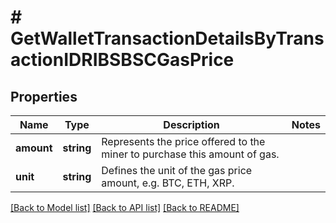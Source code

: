 # # GetWalletTransactionDetailsByTransactionIDRIBSBSCGasPrice

## Properties

Name | Type | Description | Notes
------------ | ------------- | ------------- | -------------
**amount** | **string** | Represents the price offered to the miner to purchase this amount of gas. |
**unit** | **string** | Defines the unit of the gas price amount, e.g. BTC, ETH, XRP. |

[[Back to Model list]](../../README.md#models) [[Back to API list]](../../README.md#endpoints) [[Back to README]](../../README.md)
